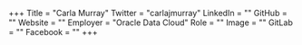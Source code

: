 +++
Title = "Carla Murray"
Twitter = "carlajmurray"
LinkedIn = ""
GitHub = ""
Website = ""
Employer = "Oracle Data Cloud"
Role = ""
Image = ""
GitLab = ""
Facebook = ""
+++
